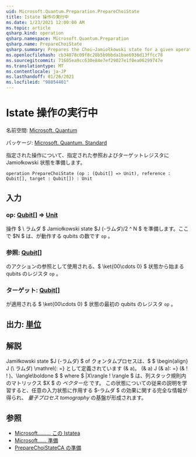 ```yaml
---
uid: Microsoft.Quantum.Preparation.PrepareChoiState
title: Istate 操作の実行中
ms.date: 1/23/2021 12:00:00 AM
ms.topic: article
qsharp.kind: operation
qsharp.namespace: Microsoft.Quantum.Preparation
qsharp.name: PrepareChoiState
qsharp.summary: Prepares the Choi–Jamiołkowski state for a given operation onto given reference and target registers.
ms.openlocfilehash: cb34078c09f8c28b5b9bbda1bae6936d13ffcc78
ms.sourcegitcommit: 71605ea9cc630e84e7ef29027e1f0ea06299747e
ms.translationtype: MT
ms.contentlocale: ja-JP
ms.lasthandoff: 01/26/2021
ms.locfileid: "98854401"
---
```

# <a name="preparechoistate-operation"></a>Istate 操作の実行中

名前空間: [Microsoft. Quantum](xref:Microsoft.Quantum.Preparation)

パッケージ: [Microsoft. Quantum. Standard](https://nuget.org/packages/Microsoft.Quantum.Standard)


指定された操作について、指定された参照およびターゲットレジスタに Jamiołkowski 状態を準備します。

```qsharp
operation PrepareChoiState (op : (Qubit[] => Unit), reference : Qubit[], target : Qubit[]) : Unit
```


## <a name="input"></a>入力

### <a name="op--qubit--unit"></a>op: [Qubit](xref:microsoft.quantum.lang-ref.qubit)[] => [Unit](xref:microsoft.quantum.lang-ref.unit) 

操作 $ \ ラムダ $ Jamiołkowski state $J (-ラムダ)/2 ^ N $ を準備します。ここで $N $ は、が動作する qubits の数です `op` 。


### <a name="reference--qubit"></a>参照: [Qubit](xref:microsoft.quantum.lang-ref.qubit)[]

のアクションの参照として使用される、$ \ket{00\cdots 0} $ 状態から始まる qubits のレジスタ `op` 。


### <a name="target--qubit"></a>ターゲット: [Qubit](xref:microsoft.quantum.lang-ref.qubit)[]

が適用される $ \ket{00\cdots 0} $ 状態の最初の qubits のレジスタ `op` 。



## <a name="output--unit"></a>出力: [単位](xref:microsoft.quantum.lang-ref.unit)



## <a name="remarks"></a>解説

Jamiłkowski state $J (-ラムダ) $ of クォンタムプロセスは、$ $ \begin{align} J (\ ラムダ) \mathrel{: =} として定義されています (& a)。 (& a) J (& a): =} (& \! \! )、\langle\boldone $ $ where $ |X\rangle \! \rangle $ は、列スタック規則内のマトリックス $X $ の *ベクター化* です。 この状態についての従来の説明を学習すると、任意の入力状態に作用する $-ラムダ $ の効果に関する完全な情報が得られ、 *量子プロセス tomography* の基盤が形成されます。

## <a name="see-also"></a>参照

- [Microsoft......... この Istatea](xref:Microsoft.Quantum.Preparation.PrepareChoiStateA)
- [Microsoft...... 準備](xref:Microsoft.Quantum.Preparation.PrepareChoiStateC)
- [PrepareChoiStateCA の準備](xref:Microsoft.Quantum.Preparation.PrepareChoiStateCA)